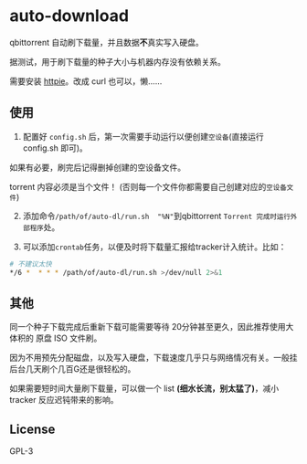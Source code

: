 # auto-download

qbittorrent 自动刷下载量，并且数据**不**真实写入硬盘。

据测试，用于刷下载量的种子大小与机器内存没有依赖关系。


需要安装 [httpie](https://httpie.org/)。改成 curl 也可以，懒……


## 使用

1. 配置好 `config.sh` 后，第一次需要手动运行以便创建`空设备`(直接运行 config.sh 即可)。

如果有必要，刷完后记得删掉创建的空设备文件。

torrent 内容必须是当个文件！ (否则每一个文件你都需要自己创建对应的`空设备文件`)

2. 添加命令`/path/of/auto-dl/run.sh  "%N"`到qbittorrent `Torrent 完成时运行外部程序`处。

3. 可以添加`crontab`任务，以便及时将下载量汇报给tracker计入统计。比如：
```sh
# 不建议太快
*/6 *  * * * /path/of/auto-dl/run.sh >/dev/null 2>&1
```
## 其他

同一个种子下载完成后重新下载可能需要等待 20分钟甚至更久，因此推荐使用大体积的 原盘 ISO 文件刷。

因为不用预先分配磁盘，以及写入硬盘，下载速度几乎只与网络情况有关。一般挂后台几天刷个几百G还是很轻松的。

如果需要短时间大量刷下载量，可以做一个 list __(细水长流，别太猛了)__，减小 tracker 反应迟钝带来的影响。

## License

GPL-3


